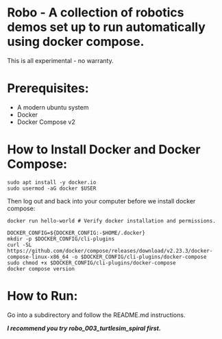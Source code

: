 # Robo - A collection of robotics demos set up to run automatically using docker compose.

This is all experimental - no warranty.

# Prerequisites:
* A modern ubuntu system
* Docker
* Docker Compose v2

# How to Install Docker and Docker Compose:
```
sudo apt install -y docker.io 
sudo usermod -aG docker $USER 
```

Then log out and back into your computer before we install docker compose:
```
docker run hello-world # Verify docker installation and permissions.

DOCKER_CONFIG=${DOCKER_CONFIG:-$HOME/.docker}
mkdir -p $DOCKER_CONFIG/cli-plugins
curl -SL https://github.com/docker/compose/releases/download/v2.23.3/docker-compose-linux-x86_64 -o $DOCKER_CONFIG/cli-plugins/docker-compose
sudo chmod +x $DOCKER_CONFIG/cli-plugins/docker-compose
docker compose version
```

# How to Run:
Go into a subdirectory and follow the README.md instructions.

***I recommend you try robo_003_turtlesim_spiral first.***
